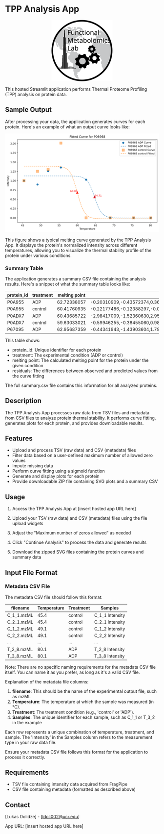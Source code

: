 # TPP Analysis App

<p align="center">
  <img src="logo.svg" alt="Lab Logo" width="200"/>
</p>

This hosted Streamlit application performs Thermal Proteome Profiling (TPP) analysis on protein data.
## Sample Output

After processing your data, the application generates curves for each protein. Here's an example of what an output curve looks like:

<p align="center">
  <img src="sample_curve.svg" alt="Sample Output Curve" width="600"/>
</p>

This figure shows a typical melting curve generated by the TPP Analysis App. It displays the protein's normalized intensity across different temperatures, allowing you to visualize the thermal stability profile of the protein under various conditions.

### Summary Table

The application generates a summary CSV file containing the analysis results. Here's a snippet of what the summary table looks like:

| protein_id | treatment | melting point | residuals |
|------------|-----------|---------------|-----------|
| P0A955 | ADP | 62.72338057 | -0.20310909,-0.43572374,0.36761320,0.27191688,-0.00084949,0.00070134,-0.00027961,-0.00026950 |
| P0A955 | control | 60.41760935 | -0.22177486,-0.12388297,-0.03996652,0.39166188,-0.02646785,0.00638937,0.00742489,0.00661606 |
| P0ADX7 | ADP | 60.43685722 | -2.98417009,-1.52360630,2.95880721,1.57419488,-0.10878608,0.04481456,0.02078611,0.01795950 |
| P0ADX7 | control | 59.63033021 | -0.59946255,-0.38455060,0.98511892,-0.00014792,-0.00835472,-0.00000083,0.00020939,0.00718827 |
| P67095 | ADP | 62.95687359 | -0.44341943,-1.43903604,1.79195880,0.09079231,-0.00032441,-0.00302128,0.00163866,0.00141141 |

This table shows:
- protein_id: Unique identifier for each protein
- treatment: The experimental condition (ADP or control)
- melting point: The calculated melting point for the protein under the given condition
- residuals: The differences between observed and predicted values from the curve fitting

The full summary.csv file contains this information for all analyzed proteins.

## Description

The TPP Analysis App processes raw data from TSV files and metadata from CSV files to analyze protein thermal stability. It performs curve fitting, generates plots for each protein, and provides downloadable results.

## Features

- Upload and process TSV (raw data) and CSV (metadata) files
- Filter data based on a user-defined maximum number of allowed zero values
- Impute missing data
- Perform curve fitting using a sigmoid function
- Generate and display plots for each protein
- Provide downloadable ZIP file containing SVG plots and a summary CSV

## Usage

1. Access the TPP Analysis App at [insert hosted app URL here]

2. Upload your TSV (raw data) and CSV (metadata) files using the file upload widgets

3. Adjust the "Maximum number of zeros allowed" as needed

4. Click "Continue Analysis" to process the data and generate results

5. Download the zipped SVG files containing the protein curves and summary data

## Input File Format

### Metadata CSV File

The metadata CSV file should follow this format:

| filename    | Temperature | Treatment | Samples         |
|-------------|-------------|-----------|-----------------|
| C_1_1.mzML  | 45.4        | control   | C_1_1 Intensity |
| C_2_1.mzML  | 45.4        | control   | C_2_1 Intensity |
| C_1_2.mzML  | 49.1        | control   | C_1_2 Intensity |
| C_2_2.mzML  | 49.1        | control   | C_2_2 Intensity |
| ...         | ...         | ...       | ...             |
| T_2_8.mzML  | 80.1        | ADP       | T_2_8 Intensity |
| T_3_8.mzML  | 80.1        | ADP       | T_3_8 Intensity |

Note: There are no specific naming requirements for the metadata CSV file itself. You can name it as you prefer, as long as it's a valid CSV file.

Explanation of the metadata file columns:

1. **filename**: This should be the name of the experimental output file, such as mzML
2. **Temperature**: The temperature at which the sample was measured (in °C).
3. **Treatment**: The treatment condition (e.g., 'control' or 'ADP').
4. **Samples**: The unique identifier for each sample, such as C_1_1 or T_3_2 in the example

Each row represents a unique combination of temperature, treatment, and sample. The 'Intensity' in the Samples column refers to the measurement type in your raw data file.

Ensure your metadata CSV file follows this format for the application to process it correctly.

## Requirements

- TSV file containing intensity data acquired from FragPipe
- CSV file containing metadata (formatted as described above)

## Contact

[Lukas Dolidze] - [ldoli002@ucr.edu]

App URL: [insert hosted app URL here]
